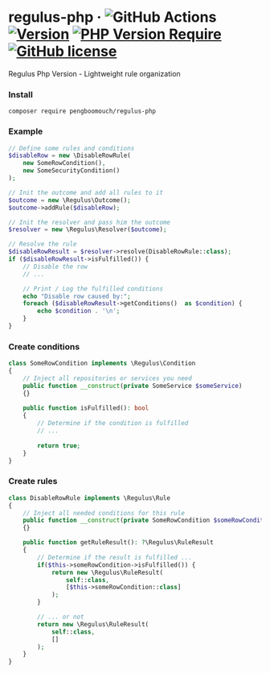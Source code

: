 # regulus-php &middot; ![GitHub Actions](https://github.com/pengboomouch/regulus-php/actions/workflows/php.yml/badge.svg?event=push) [![Version](http://poser.pugx.org/pengboomouch/regulus-php/version)](https://packagist.org/packages/pengboomouch/regulus-php) [![PHP Version Require](http://poser.pugx.org/pengboomouch/regulus-php/require/php)](https://packagist.org/packages/pengboomouch/regulus-php) [![GitHub license](https://img.shields.io/badge/license-MIT-blue.svg)](https://github.com/pengboomouch/regulus-php/LICENSE)



Regulus Php Version - Lightweight rule organization

### Install
```
composer require pengboomouch/regulus-php
```


### Example
```php
// Define some rules and conditions
$disableRow = new \DisableRowRule(
    new SomeRowCondition(),
    new SomeSecurityCondition()
);

// Init the outcome and add all rules to it
$outcome = new \Regulus\Outcome();
$outcome->addRule($disableRow);

// Init the resolver and pass him the outcome
$resolver = new \Regulus\Resolver($outcome);

// Resolve the rule
$disableRowResult = $resolver->resolve(DisableRowRule::class);
if ($disableRowResult->isFulfilled()) {
    // Disable the row
    // ...

    // Print / Log the fulfilled conditions
    echo "Disable row caused by:";
    foreach ($disableRowResult->getConditions()  as $condition) {
        echo $condition . '\n';
    }
}
```

### Create conditions
```php
class SomeRowCondition implements \Regulus\Condition
{
    // Inject all repositories or services you need
    public function __construct(private SomeService $someService)
    {}
    
    public function isFulfilled(): bool
    {
        // Determine if the condition is fulfilled
        // ...
        
        return true;
    }
}
```

### Create rules
```php
class DisableRowRule implements \Regulus\Rule
{
    // Inject all needed conditions for this rule
    public function __construct(private SomeRowCondition $someRowCondition)
    {}

    public function getRuleResult(): ?\Regulus\RuleResult
    {
        // Determine if the result is fulfilled ...
        if($this->someRowCondition->isFulfilled()) {
            return new \Regulus\RuleResult(
                self::class,
                [$this->someRowCondition::class]
            );
        }

        // ... or not
        return new \Regulus\RuleResult(
            self::class,
            []
        );
    }
}
```
